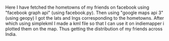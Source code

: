 Here I have fetched the hometowns of my friends on facebook using "facebook graph api" (using facebook.py). Then using "google maps api 3" (using geopy) I got the lats and lngs corresponding to the hometowns. After which using simplekml I made a kml file so that I can use it on indiemapper i plotted them on the map. Thus getting the distribution of my friends across India.

